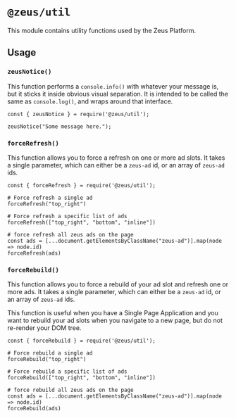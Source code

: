 # `@zeus/util`

This module contains utility functions used by the Zeus Platform.

## Usage

### `zeusNotice()`

This function performs a `console.info()` with whatever your message is, but it sticks it inside obvious visual separation. It is intended to be called the same as `console.log()`, and wraps around that interface.

```
const { zeusNotice } = require('@zeus/util');

zeusNotice("Some message here.");
```

### `forceRefresh()`

This function allows you to force a refresh on one or more ad slots. It takes a single parameter, which can either be a `zeus-ad` id, or an array of `zeus-ad` ids.

```
const { forceRefresh } = require('@zeus/util');

# Force refresh a single ad
forceRefresh("top_right")

# Force refresh a specific list of ads
forceRefresh(["top_right", "bottom", "inline"])

# force refresh all zeus ads on the page
const ads = [...document.getElementsByClassName("zeus-ad")].map(node => node.id)
forceRefresh(ads)

```

### `forceRebuild()`

This function allows you to force a rebuild of your ad slot and refresh one or more ads. It takes a single parameter, which can either be a `zeus-ad` id, or an array of `zeus-ad` ids.

This function is useful when you have a Single Page Application and you want to rebuild your ad slots when you navigate to a new page, but do not re-render your DOM tree.

```
const { forceRebuild } = require('@zeus/util');

# Force rebuild a single ad
forceRebuild("top_right")

# Force rebuild a specific list of ads
forceRebuild(["top_right", "bottom", "inline"])

# force rebuild all zeus ads on the page
const ads = [...document.getElementsByClassName("zeus-ad")].map(node => node.id)
forceRebuild(ads)

```
